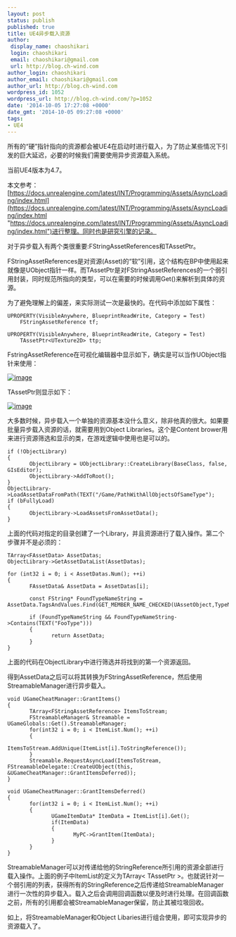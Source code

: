 ```yaml
---
layout: post
status: publish
published: true
title: UE4异步载入资源
author:
 display_name: chaoshikari
 login: chaoshikari
 email: chaoshikari@gmail.com
 url: http://blog.ch-wind.com
author_login: chaoshikari
author_email: chaoshikari@gmail.com
author_url: http://blog.ch-wind.com
wordpress_id: 1052
wordpress_url: http://blog.ch-wind.com/?p=1052
date: '2014-10-05 17:27:08 +0000'
date_gmt: '2014-10-05 09:27:08 +0000'
tags:
- UE4
---
```

所有的“硬”指针指向的资源都会被UE4在启动时进行载入，为了防止某些情况下引发的巨大延迟，必要的时候我们需要使用异步资源载入系统。


当前UE4版本为4.7。


本文参考：[https://docs.unrealengine.com/latest/INT/Programming/Assets/AsyncLoading/index.html](https://docs.unrealengine.com/latest/INT/Programming/Assets/AsyncLoading/index.html "https://docs.unrealengine.com/latest/INT/Programming/Assets/AsyncLoading/index.html")进行整理。同时也是研究引擎的记录。


对于异步载入有两个类很重要:FStringAssetReferences和TAssetPtr。


FStringAssetReferences是对资源(Asset)的“软”引用，这个结构在BP中使用起来就像是UObject指针一样。而TAssetPtr是对FStringAssetReferences的一个弱引用封装，同时规范所指向的类型，可以在需要的时候调用Get()来解析到具体的资源。


为了避免理解上的偏差，来实际测试一次是最快的。在代码中添加如下属性：



```
UPROPERTY(VisibleAnywhere, BlueprintReadWrite, Category = Test) 
    FStringAssetReference tf;

UPROPERTY(VisibleAnywhere, BlueprintReadWrite, Category = Test) 
    TAssetPtr<UTexture2D> ttp;
```

FstringAssetReference在可视化编辑器中显示如下，确实是可以当作UObject指针来使用：


[![image](https://blog.ch-wind.com/wp-content/uploads/2014/10/image_thumb.png "image")](https://blog.ch-wind.com/wp-content/uploads/2014/10/image.png)


TAssetPtr则显示如下：


[![image](https://blog.ch-wind.com/wp-content/uploads/2014/10/image_thumb1.png "image")](https://blog.ch-wind.com/wp-content/uploads/2014/10/image1.png)


大多数时候，异步载入一个单独的资源基本没什么意义，除非他真的很大。如果要批量异步载入资源的话，就需要用到Object Libraries。这个是Content brower用来进行资源筛选和显示的类，在游戏逻辑中使用也是可以的。



```
if (!ObjectLibrary)
{
       ObjectLibrary = UObjectLibrary::CreateLibrary(BaseClass, false, GIsEditor);
       ObjectLibrary->AddToRoot();
}
ObjectLibrary->LoadAssetDataFromPath(TEXT("/Game/PathWithAllObjectsOfSameType");
if (bFullyLoad)
{
       ObjectLibrary->LoadAssetsFromAssetData();
}
```

上面的代码对指定的目录创建了一个Library，并且资源进行了载入操作。第二个步骤并不是必须的：



```
TArray<FAssetData> AssetDatas;
ObjectLibrary->GetAssetDataList(AssetDatas);

for (int32 i = 0; i < AssetDatas.Num(); ++i)
{
       FAssetData& AssetData = AssetDatas[i];

       const FString* FoundTypeNameString = AssetData.TagsAndValues.Find(GET_MEMBER_NAME_CHECKED(UAssetObject,TypeName));

       if (FoundTypeNameString && FoundTypeNameString->Contains(TEXT("FooType")))
       {
              return AssetData;
       }
}
```

上面的代码在ObjectLibrary中进行筛选并将找到的第一个资源返回。


得到AssetData之后可以将其转换为FStringAssetReference，然后使用StreamableManager进行异步载入。



```
void UGameCheatManager::GrantItems()
{
       TArray<FStringAssetReference> ItemsToStream;
       FStreamableManager& Streamable = UGameGlobals::Get().StreamableManager;
       for(int32 i = 0; i < ItemList.Num(); ++i)
       {
              ItemsToStream.AddUnique(ItemList[i].ToStringReference());
       }
       Streamable.RequestAsyncLoad(ItemsToStream, FStreamableDelegate::CreateUObject(this, &UGameCheatManager::GrantItemsDeferred));
}

void UGameCheatManager::GrantItemsDeferred()
{
       for(int32 i = 0; i < ItemList.Num(); ++i)
       {
              UGameItemData* ItemData = ItemList[i].Get();
              if(ItemData)
              {
                     MyPC->GrantItem(ItemData);
              }
       }
}
```

StreamableManager可以对传递给他的StringReference所引用的资源全部进行载入操作。上面的例子中ItemList的定义为TArray< TAssetPtr<UGameItem> >。也就说针对一个弱引用的列表，获得所有的StringReference之后传递给StreamableManager进行一次性的异步载入。载入之后会调用回调函数以便及时进行处理。在回调函数之前，所有的引用都会被StreamableManager保留，防止其被垃圾回收。


如上，将StreamableManager和Object Libaries进行组合使用，即可实现异步的资源载入了。


